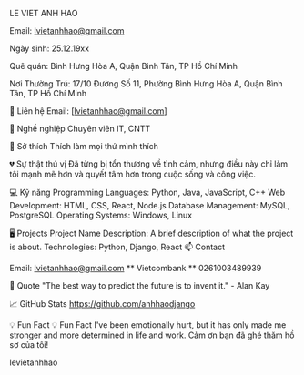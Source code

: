 LE VIET ANH HAO


Email: lvietanhhao@gmail.com

Ngày sinh: 25.12.19xx

Quê quán: Bình Hưng Hòa A, Quận Bình Tân, TP Hồ Chí Minh

Nơi Thường Trú: 17/10 Đường Số 11, Phường Bình Hưng Hòa A, Quận Bình Tân, TP Hồ Chí Minh

📧 Liên hệ
Email: [lvietanhhao@gmail.com]

💼 Nghề nghiệp
Chuyên viên IT, CNTT

🌟 Sở thích
Thích làm mọi thứ mình thích

💔 Sự thật thú vị
Đã từng bị tổn thương về tình cảm, nhưng điều này chỉ làm tôi mạnh mẽ hơn và quyết tâm hơn trong cuộc sống và công việc.

💻 Kỹ năng
Programming Languages: Python, Java, JavaScript, C++
Web Development: HTML, CSS, React, Node.js
Database Management: MySQL, PostgreSQL
Operating Systems: Windows, Linux

🖥 Projects
Project Name
Description: A brief description of what the project is about.
Technologies: Python, Django, React
📫 Contact

Email: lvietanhhao@gmail.com
** Vietcombank ** 0261003489939

💬 Quote
"The best way to predict the future is to invent it." - Alan Kay

📈 GitHub Stats
https://github.com/anhhaodjango

💡 Fun Fact
💡 Fun Fact I've been emotionally hurt, but it has only made me stronger and more determined in life and work.
Cảm ơn bạn đã ghé thăm hồ sơ của tôi!

levietanhhao

